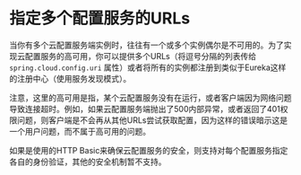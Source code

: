 # 指定多个配置服务的URLs

当你有多个云配置服务端实例时，往往有一个或多个实例偶尔是不可用的。为了实现云配置服务的高可用，你可以提供多个URLs（将逗号分隔的列表传给 `spring.cloud.config.uri` 属性）或者将所有的实例都注册到类似于Eureka这样的注册中心（使用服务发现模式）。  

注意，这里的高可用是指，某个云配置服务没有在运行，或者客户端因为网络问题导致连接超时。例如，如果云配置服务端抛出了500内部异常，或者返回了401权限问题，则客户端是不会再从其他URLs尝试获取配置，因为这样的错误暗示这是一个用户问题，而不属于高可用的问题。

如果是使用的HTTP Basic来确保云配置服务的安全，则支持对每个配置服务指定各自的身份验证，其他的安全机制暂不支持。

